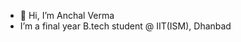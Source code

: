 - 👋 Hi, I’m Anchal Verma
- I’m a final year B.tech student @ IIT(ISM), Dhanbad

<!---
anchalverma7110/anchalverma7110 is a ✨ special ✨ repository because its `README.md` (this file) appears on your GitHub profile.
You can click the Preview link to take a look at your changes.
--->
